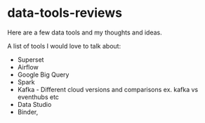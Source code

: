 # data-tools-reviews
Here are a few data tools and my thoughts and ideas. 

A list of tools I would love to talk about:

- Superset
- Airflow 
- Google Big Query
- Spark 
- Kafka - Different cloud versions and comparisons ex. kafka vs eventhubs etc
- Data Studio
- Binder, 